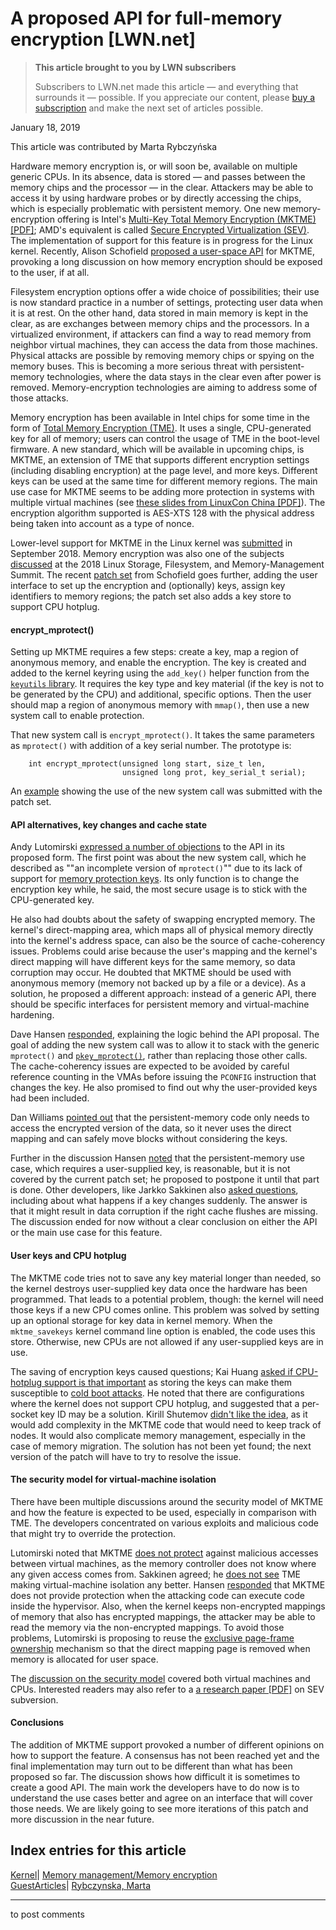 # A proposed API for full-memory encryption [LWN.net]

> **This article brought to you by LWN subscribers**
> 
> Subscribers to LWN.net made this article — and everything that surrounds it — possible. If you appreciate our content, please [buy a subscription](/Promo/nst-nag3/subscribe) and make the next set of articles possible. 

January 18, 2019

This article was contributed by Marta Rybczyńska

Hardware memory encryption is, or will soon be, available on multiple generic CPUs. In its absence, data is stored — and passes between the memory chips and the processor — in the clear. Attackers may be able to access it by using hardware probes or by directly accessing the chips, which is especially problematic with persistent memory. One new memory-encryption offering is Intel's [Multi-Key Total Memory Encryption (MKTME) [PDF]](https://software.intel.com/sites/default/files/managed/a5/16/Multi-Key-Total-Memory-Encryption-Spec.pdf); AMD's equivalent is called [Secure Encrypted Virtualization (SEV)](https://developer.amd.com/sev/). The implementation of support for this feature is in progress for the Linux kernel. Recently, Alison Schofield [proposed a user-space API](/Articles/773972/) for MKTME, provoking a long discussion on how memory encryption should be exposed to the user, if at all.

Filesystem encryption options offer a wide choice of possibilities; their use is now standard practice in a number of settings, protecting user data when it is at rest. On the other hand, data stored in main memory is kept in the clear, as are exchanges between memory chips and the processors. In a virtualized environment, if attackers can find a way to read memory from neighbor virtual machines, they can access the data from those machines. Physical attacks are possible by removing memory chips or spying on the memory buses. This is becoming a more serious threat with persistent-memory technologies, where the data stays in the clear even after power is removed. Memory-encryption technologies are aiming to address some of those attacks.

Memory encryption has been available in Intel chips for some time in the form of [Total Memory Encryption (TME)](https://en.wikichip.org/wiki/x86/tme). It uses a single, CPU-generated key for all of memory; users can control the usage of TME in the boot-level firmware. A new standard, which will be available in upcoming chips, is MKTME, an extension of TME that supports different encryption settings (including disabling encryption) at the page level, and more keys. Different keys can be used at the same time for different memory regions. The main use case for MKTME seems to be adding more protection in systems with multiple virtual machines (see [these slides from LinuxCon China [PDF]](https://schd.ws/hosted_files/lc32018/38/mktme_lc3_2018.pdf)). The encryption algorithm supported is AES-XTS 128 with the physical address being taken into account as a type of nonce.

Lower-level support for MKTME in the Linux kernel was [submitted](/Articles/764480/) in September 2018\. Memory encryption was also one of the subjects [discussed](/Articles/752683/) at the 2018 Linux Storage, Filesystem, and Memory-Management Summit. The recent [patch set](/ml/linux-security-module/cover.1543903910.git.alison.schofield@intel.com/) from Schofield goes further, adding the user interface to set up the encryption and (optionally) keys, assign key identifiers to memory regions; the patch set also adds a key store to support CPU hotplug.

#### encrypt_mprotect()

Setting up MKTME requires a few steps: create a key, map a region of anonymous memory, and enable the encryption. The key is created and added to the kernel keyring using the `add_key()` helper function from the [`keyutils` library](http://man7.org/linux/man-pages/man7/keyutils.7.html). It requires the key type and key material (if the key is not to be generated by the CPU) and additional, specific options. Then the user should map a region of anonymous memory with `mmap()`, then use a new system call to enable protection.

That new system call is `encrypt_mprotect()`. It takes the same parameters as `mprotect()` with addition of a key serial number. The prototype is:
    
    
        int encrypt_mprotect(unsigned long start, size_t len,
                             unsigned long prot, key_serial_t serial);
    

An [example](/ml/linux-security-module/c2276bbbb19f3a28bd37c3dd6b1021e2d9a10916.1543903910.git.alison.schofield@intel.com/) showing the use of the new system call was submitted with the patch set.

#### API alternatives, key changes and cache state

Andy Lutomirski [expressed a number of objections](/ml/linux-security-module/CALCETrUqqQiHR_LJoKB2JE6hCZ-e7LiFprEhmo-qoegDZJ9uYQ@mail.gmail.com/) to the API in its proposed form. The first point was about the new system call, which he described as ""an incomplete version of `mprotect()`"" due to its lack of support for [memory protection keys](/Articles/689395/). Its only function is to change the encryption key while, he said, the most secure usage is to stick with the CPU-generated key. 

He also had doubts about the safety of swapping encrypted memory. The kernel's direct-mapping area, which maps all of physical memory directly into the kernel's address space, can also be the source of cache-coherency issues. Problems could arise because the user's mapping and the kernel's direct mapping will have different keys for the same memory, so data corruption may occur. He doubted that MKTME should be used with anonymous memory (memory not backed up by a file or a device). As a solution, he proposed a different approach: instead of a generic API, there should be specific interfaces for persistent memory and virtual-machine hardening.

Dave Hansen [responded](/ml/linux-security-module/c610138f-32dd-a24c-dc52-4e0006a21409@intel.com/), explaining the logic behind the API proposal. The goal of adding the new system call was to allow it to stack with the generic `mprotect()` and [`pkey_mprotect()`](http://man7.org/linux/man-pages/man2/pkey_mprotect.2.html), rather than replacing those other calls. The cache-coherency issues are expected to be avoided by careful reference counting in the VMAs before issuing the `PCONFIG` instruction that changes the key. He also promised to find out why the user-provided keys had been included.

Dan Williams [pointed out](/ml/linux-security-module/CAPcyv4gg5ymssw75q9k8NwwPrstDUrqmCEeU_VNU=rKEM7izGg@mail.gmail.com/) that the persistent-memory code only needs to access the encrypted version of the data, so it never uses the direct mapping and can safely move blocks without considering the keys.

Further in the discussion Hansen [noted](/ml/linux-security-module/7ac80308-1831-fe42-9c53-05f913cba403@intel.com/) that the persistent-memory use case, which requires a user-supplied key, is reasonable, but it is not covered by the current patch set; he proposed to postpone it until that part is done. Other developers, like Jarkko Sakkinen also [asked questions](/ml/linux-security-module/10b900d7461d81433120e614287d6f837cea83ef.camel@intel.com/), including about what happens if a key changes suddenly. The answer is that it might result in data corruption if the right cache flushes are missing. The discussion ended for now without a clear conclusion on either the API or the main use case for this feature.

#### User keys and CPU hotplug

The MKTME code tries not to save any key material longer than needed, so the kernel destroys user-supplied key data once the hardware has been programmed. That leads to a potential problem, though: the kernel will need those keys if a new CPU comes online. This problem was solved by setting up an optional storage for key data in kernel memory. When the `mktme_savekeys` kernel command line option is enabled, the code uses this store. Otherwise, new CPUs are not allowed if any user-supplied keys are in use.

The saving of encryption keys caused questions; Kai Huang [asked if CPU-hotplug support is that important](/ml/linux-security-module/1544148839.28511.28.camel@intel.com/) as storing the keys can make them susceptible to [cold boot attacks](https://en.wikipedia.org/wiki/Cold_boot_attack). He noted that there are configurations where the kernel does not support CPU hotplug, and suggested that a per-socket key ID may be a solution. Kirill Shutemov [didn't like the idea](/ml/linux-security-module/20181207114709.kmrbghihyrht2l65@kshutemo-mobl1/), as it would add complexity in the MKTME code that would need to keep track of nodes. It would also complicate memory management, especially in the case of memory migration. The solution has not been yet found; the next version of the patch will have to try to resolve the issue.

#### The security model for virtual-machine isolation

There have been multiple discussions around the security model of MKTME and how the feature is expected to be used, especially in comparison with TME. The developers concentrated on various exploits and malicious code that might try to override the protection.

Lutomirski noted that MKTME [does not protect](/ml/linux-security-module/CALCETrXsh6wAy9kE_m1L+0yW8a6bNOb6g2Tf9nwpQJnyMzdSuw@mail.gmail.com/) against malicious accesses between virtual machines, as the memory controller does not know where any given access comes from. Sakkinen agreed; he [does not see](/ml/linux-security-module/a19a48ae1d6434a1764b02c2376a99130ce15174.camel@intel.com/) TME making virtual-machine isolation any better. Hansen [responded](/ml/linux-security-module/986544e1-ffd1-1cd2-f0d3-4b1a4e8e8f3b@intel.com/) that MKTME does not provide protection when the attacking code can execute code inside the hypervisor. Also, when the kernel keeps non-encrypted mappings of memory that also has encrypted mappings, the attacker may be able to read the memory via the non-encrypted mappings. To avoid those problems, Lutomirski is proposing to reuse the [exclusive page-frame ownership](/Articles/700647/) mechanism so that the direct mapping page is removed when memory is allocated for user space.

The [discussion on the security model](/ml/linux-security-module/655394650664715c39ef242689fbc8af726f09c3.camel@intel.com/) covered both virtual machines and CPUs. Interested readers may also refer to a [a research paper [PDF]](https://arxiv.org/pdf/1805.09604.pdf) on SEV subversion.

#### Conclusions

The addition of MKTME support provoked a number of different opinions on how to support the feature. A consensus has not been reached yet and the final implementation may turn out to be different than what has been proposed so far. The discussion shows how difficult it is sometimes to create a good API. The main work the developers have to do now is to understand the use cases better and agree on an interface that will cover those needs. We are likely going to see more iterations of this patch and more discussion in the near future.

  
Index entries for this article  
---  
[Kernel](/Kernel/Index)| [Memory management/Memory encryption](/Kernel/Index#Memory_management-Memory_encryption)  
[GuestArticles](/Archives/GuestIndex/)| [Rybczynska, Marta](/Archives/GuestIndex/#Rybczynska_Marta)  
  


* * *

to post comments 
